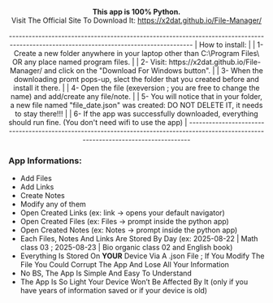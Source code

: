 <p align="center"><strong>This app is 100% Python.</strong><br>
Visit The Official Site To Download It: <a href="https://x2dat.github.io/File-Manager/">https://x2dat.github.io/File-Manager/</a></p>

<div align="center">
--------------------------------------------------------------------------------------------------------------------------------------
| How to install:                                                                                                                    |
| 1- Create a new folder anywhere in your laptop other than C:\Program Files\ OR any place named program files.                      |
| 2- Visit: https://x2dat.github.io/File-Manager/ and click on the "Download For Windows button".                                    |
| 3- When the downloading promt pops-up, slect the folder that you created before and install it there.                              |
| 4- Open the file (exeversion ; you are free to change the name) and add/create any file/note.                                      |
| 5- You will notice that in your folder, a new file named "file_date.json" was created: DO NOT DELETE IT, it needs to stay there!!! |
| 6- If the app was successfully downloaded, everything should run fine. (You don't need wifi to use the app)                        |
--------------------------------------------------------------------------------------------------------------------------------------
</div>

<h3>App Informations:</h3>
<ul>
  <li>Add Files</li>
  <li>Add Links</li>
  <li>Create Notes</li>
  <li>Modify any of them</li>
  <li>Open Created Links (ex: link → opens your default navigator)</li>
  <li>Open Created Files (ex: Files → prompt inside the python app)</li>
  <li>Open Created Notes (ex: Notes → prompt inside the python app)</li>
  <li>Each Files, Notes And Links Are Stored By Day (ex: 2025-08-22 | Math class 03 ; 2025-08-23 | Bio organic class 02 and English book)</li>
  <li>Everything Is Stored On <b>YOUR</b> Device Via A .json File ; If You Modify The File You Could Corrupt The App And Lose All Your Information</li>
  <li>No BS, The App Is Simple And Easy To Understand</li>
  <li>The App Is So Light Your Device Won’t Be Affected By It (only if you have years of information saved or if your device is old)</li>
</ul>
